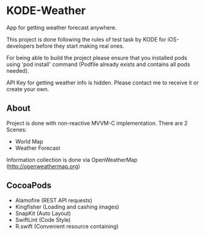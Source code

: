 # KODE-Weather
App for getting weather forecast anywhere.

This project is done following the rules of test task by KODE for iOS-developers before they start making real ones.

For being able to build the project please ensure that you installed pods using 'pod install' command (Podfile already exists and contains all pods needed).

API Key for getting weather info is hidden. Please contact me to receive it or create your own.

## About
Project is done with non-reactive MVVM-C implementation. There are 2 Scenes: 
- World Map
- Weather Forecast

Information collection is done via OpenWeatherMap (http://openweathermap.org)

## CocoaPods
- Alamofire (REST API requests)
- Kingfisher (Loading and cashing images)
- SnapKit (Auto Layout)
- SwiftLint (Code Style)
- R.swift (Convenient resource containing)

